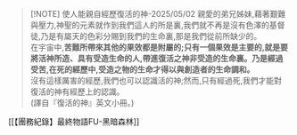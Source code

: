 
> [!NOTE]  使人能親自經歷復活的神-2025/05/02
> 親愛的弟兄姊妹,藉著艱難與壓力,神聖的元素就作到我們這人的所是裏,我們就不再是沒有色澤的基督徒,乃是有屬天的色彩分賜到我們的生命裏,那是我們從前所缺少的。  
在宇宙中,**苦難所帶來其他的果效都是附屬的;只有一個果效是主要的,就是要將活神所造、具有受造生命的人,帶進復活之神非受造的生命裏。乃是經過受苦,在死的經歷中,受造之物的生命才得以與創造者的生命調和。**  
沒有這樣厲害的經歷,我們也可以認識活的神;然而,只有經過死,我們才能對復活的神有經歷上的認識。  
(譯自『復活的神』英文小冊。)

[[【團務紀錄】最終物語FU-黑暗森林]]